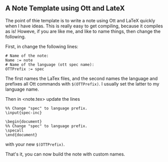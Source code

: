 A Note Template using Ott and LateX
---

The point of thie template is to write a note using Ott and LaTeX
quickly when I have ideas.  This is really easy to get compiling,
because it compiles as is! Howeve, if you are like me, and like to
name things, then change the following.

First, in <Makefile> change the following lines:

```
# Name of the note:
Name := note
# Name of the language (ott spec name):
OTTPrefix := spec
```

The first names the LaTex files, and the second names the language and prefixes all Ott commands with `$(OTTPrefix)`.  I usually set the latter to my language name.

Then in <note.tex> update the lines

```
%% Change "spec" to language prefix.
\input{spec-inc}

\begin{document}
%% Change "spec" to language prefix.
\specall
\end{document}
```

with your new `$(OTTPrefix)`.

That's it, you can now build the note with custom names.